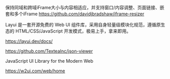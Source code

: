 

保持同域和跨域iFrame大小与内容相适应，并支持窗口/内容调整、页面链接、嵌套和多个iFrame
https://github.com/davidjbradshaw/iframe-resizer



Layui 是一套开源免费的 Web UI 组件库，采用自身轻量级模块化规范，遵循原生态的 HTML/CSS/JavaScript 开发模式，极易上手，拿来即用。

https://layui.dev/docs/


https://github.com/TexteaInc/json-viewer


JavaScript UI Library for the Modern Web

https://w2ui.com/web/home


